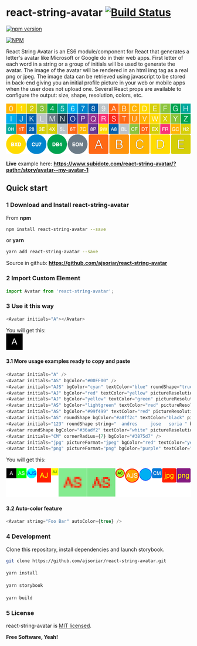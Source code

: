# react-string-avatar [![Build Status](https://travis-ci.org/ajsoriar/angular-avatar.svg?branch=master)](https://travis-ci.org/ajsoriar/react-string-avatar)

[![npm version](https://badge.fury.io/js/react-string-avatar.svg)](https://badge.fury.io/js/react-string-avatar)
<!-- [![NuGet version](https://badge.fury.io/nu/react-string-avatar.svg)](https://badge.fury.io/nu/react-string-avatar) -->

[![NPM](https://nodei.co/npm/react-string-avatar.png?downloads=true&stars=true)](https://nodei.co/npm/react-string-avatar/)

React String Avatar is an ES6 module/component for React that generates a letter's avatar like Microsoft or Google do in their web apps. First letter of each word in a string or a group of initials will be used to generate the avatar. The image of the avatar will be rendered in an html img tag as a real png or jpeg. The image data can be retrieved using javascript to be stored in back-end giving you an initial profile picture in your web or mobile apps when the user does not upload one. Several React props are available to configure the output: size, shape, resolution, colors, etc.

![react-string-avatar auto-color feature examples](./demo/react-string-avatar-autocolor-example.png?raw=true "react-string-avatar auto-color feature examples")

**Live** example here: **<https://www.subidote.com/react-string-avatar/?path=/story/avatar--my-avatar-1>**

## Quick start

### 1 Download and Install react-string-avatar

From **npm**

```bash
npm install react-string-avatar --save
```

or **yarn**

```bash
yarn add react-string-avatar --save
```

Source in github: **<https://github.com/ajsoriar/react-string-avatar>**

### 2 Import Custom Element

```javascript
import Avatar from 'react-string-avatar';
```

### 3 Use it this way

```javascript
<Avatar initials="A"></Avatar>
```

You will get this:<br/>
![react-string-avatar basic usage example](./demo/react-string-avatar-basic-example.png?raw=true "react-string-avatar basic usage example")

#### 3.1 More usage examples ready to copy and paste

```javascript
<Avatar initials="A" />
<Avatar initials="AS" bgColor="#00FF00" />
<Avatar initials="AJS" bgColor="cyan" textColor="blue" roundShape="true" ></Avatar>
<Avatar initials="AJ" bgColor="red" textColor="yellow" pictureResolution={512} width={64} />
<Avatar initials="AJ" bgColor="yellow" textColor="green" pictureResolution={1024} width={32} />
<Avatar initials="AS" bgColor="lightgreen" textColor="red" pictureResolution={16} width={128} pixelated={false} />
<Avatar initials="AS" bgColor="#99f499" textColor="red" pictureResolution={16} width={128} pixelated />
<Avatar initials="AS" roundShape bgColor="#a8ff2c" textColor="black" pictureResolution={512} width={42} pixelated={false} class="adres-css" wrapperStyle={{ border: '4px solid red' }} wrapper />
<Avatar initials="123" roundShape string="  andres     jose   soria " bgColor="orange" textColor="#FFF" pictureResolution={256} width={64} pixelated={false} class="adres-css" wrapperStyle={{ border: '4px solid red' }} />
<Avatar roundShape bgColor="#36adf2" textColor="white" pictureResolution={256} width={56} pixelated={false} class="adres-css" wrapperStyle={{ border: '2px solid blue' }} />
<Avatar initials="CM" cornerRadius={7} bgColor="#3875d7" />
<Avatar initials="jpg" pictureFormat="jpeg" bgColor="red" textColor="yellow" width={64} cornerRadius={5} />
<Avatar initials="png" pictureFormat="png" bgColor="purple" textColor="yellow" width={64} cornerRadius={5} />
```

You will get this:

![More reacr-string-avatar basic usage examples](./demo/react-string-avatar-examples.png?raw=true "More reacr-string-avatar basic usage examples")

<!-- Run the live example in plunker: <http://plnkr.co/edit/TfCxUn?p=preview> -->

#### 3.2 Auto-color feature

```javascript
<Avatar string="Foo Bar" autoColor={true} />
```

### 4 Development

Clone this repository, install dependencies and launch storybook.

```bash
git clone https://github.com/ajsoriar/react-string-avatar.git

yarn install

yarn storybook

yarn build
```

### 5 License

react-string-avatar is [MIT licensed](./LICENSE).

**Free Software, Yeah!**
